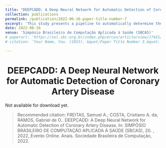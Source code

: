 ```yaml
---
title: "DEEPCADD: A Deep Neural Network for Automatic Detection of Coronary Artery Disease"
collection: publications
permalink: /publication/2022-06-16-paper-title-number-7
excerpt: 'This study presents a pipeline to automatically determine the presence of narrowing in the right coronary artery (RCA).'
date: 2022-06-16
venue: 'Simpósio Brasileiro de Computação Aplicada à Saúde (SBCAS)'
# paperurl: 'https://sol.sbc.org.br/index.php/ercas/article/view/17431/17267'
# citation: 'Your Name, You. (2015). &quot;Paper Title Number 3.&quot; <i>Journal 1</i>. 1(3).'

---
```


<h1 align="center">
  <a>DEEPCADD: A Deep Neural Network for Automatic Detection of Coronary Artery Disease</a>
  <br/> 
</h1>

<!-- > This study presents a pipeline to automatically determine the presence of narrowing in the right coronary artery (RCA) angiography exams, segmenting the artery silhouette, selecting regions of interest (ROIs) followed by a classification model. -->

<!-- [Download paper here](https://sol.sbc.org.br/index.php/ercas/article/view/17431/17267) -->

Not available for download yet.

> Recommended citation: FREITAS, Samuel A.; COSTA, Cristiano A. da; RAMOS, Gabriel de O.. DEEPCADD: A Deep Neural Network for Automatic Detection of Coronary Artery Disease. In: SIMPÓSIO BRASILEIRO DE COMPUTAÇÃO APLICADA À SAÚDE (SBCAS), 20. , 2022, Evento Online. Anais. Sociedade Brasileira de Computação, 2022. 

<!-- . p. 26-29. DOI: https://doi.org/10.5753/ercas.2021.17431. -->
